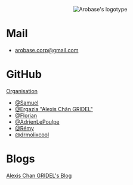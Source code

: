 <p align="center">
  <img src="https://avatars.githubusercontent.com/u/109959406" alt="Arobase's logotype"/>
                                                                    
                                                                   
  # Mail
  - arobase.corp@gmail.com

  # GitHub

  [Organisation](https://github.com/ArobaseSc)

  - [@Samuel](https://github.com/Leonarddoo)
  - [@Ergazia "Alexis Chân GRIDEL"](https://github.com/Inerska)
  - [@Florian](https://github.com/Florian99920)
  - [@AdrienLePoulpe](https://github.com/adrien99920)
  - [@Rémy](https://github.com/SLATTY54)
  - [@drmolixcool](https://github.com/drmolixcool)

  # Blogs
  [Alexis Chan GRIDEL's Blog](https://agdl.dev)
</p>
